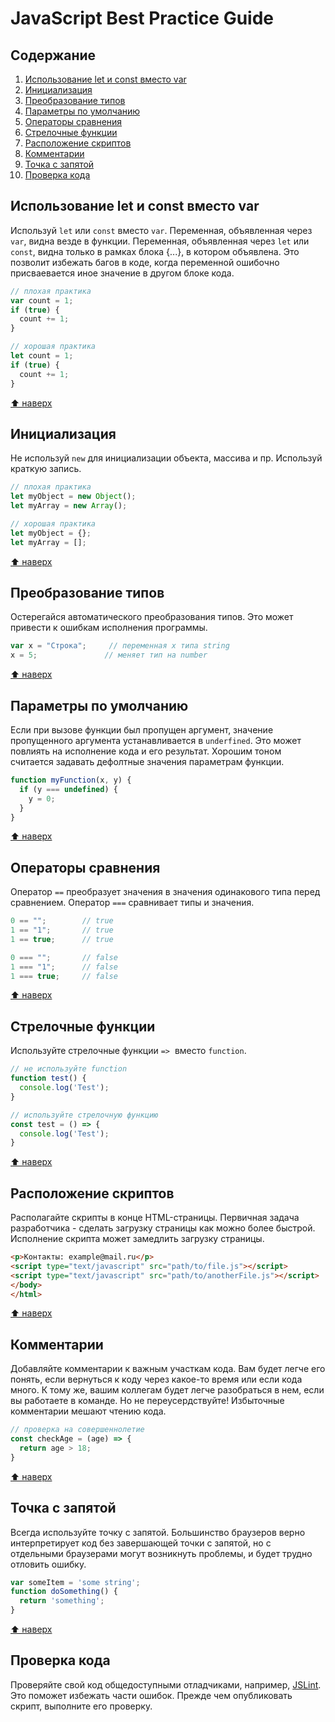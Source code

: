 # JavaScript Best Practice Guide

## Содержание

1. [Использование let и const вместо var](#Использование-let-и-const-вместо-var)
2. [Инициализация](#Инициализация)
3. [Преобразование типов](#Преобразование-типов)
4. [Параметры по умолчанию](#Параметры-по-умолчанию)
5. [Операторы сравнения](#Операторы-сравнения)
6. [Стрелочные функции](#Стрелочные-функции)
7. [Расположение скриптов](#Расположение-скриптов)
8. [Комментарии](#Комментарии)
9. [Точка с запятой](#Точка-с-запятой)
10. [Проверка кода](#Проверка-кода)

## Использование let и const вместо var

Используй `let` или `const` вместо `var`. Переменная, объявленная через `var`, видна везде в функции. Переменная, объявленная через `let` или `const`, видна только в рамках блока {...}, в котором объявлена. Это позволит избежать багов в коде, когда переменной ошибочно присваевается иное значение в другом блоке кода.

```js
// плохая практика
var count = 1;
if (true) {
  count += 1;
}

// хорошая практика
let count = 1;
if (true) {
  count += 1;
}
```
[⬆ наверх](#Содержание)

## Инициализация

Не используй `new` для инициализации объекта, массива и пр. Используй краткую запись.

``` js
// плохая практика
let myObject = new Object();
let myArray = new Array();

// хорошая практика
let myObject = {};
let myArray = [];
```
[⬆ наверх](#Содержание)

## Преобразование типов

Остерегайся автоматического преобразования типов. Это может привести к ошибкам исполнения программы.

```js
var x = "Строка";     // переменная x типа string
x = 5;               // меняет тип на number
```
[⬆ наверх](#Содержание)

## Параметры по умолчанию

Если при вызове функции был пропущен аргумент, значение пропущенного аргумента устанавливается в `underfined`. Это может повлиять на исполнение кода и его результат. Хорошим тоном считается задавать дефолтные значения параметрам функции.

```js
function myFunction(x, y) {
  if (y === undefined) {
    y = 0;
  }
}
```
[⬆ наверх](#Содержание)

## Операторы сравнения

Оператор `==` преобразует значения в значения одинакового типа перед сравнением.
Оператор `===` сравнивает типы и значения.

```js
0 == "";        // true
1 == "1";       // true
1 == true;      // true

0 === "";       // false
1 === "1";      // false
1 === true;     // false
```
[⬆ наверх](#Содержание)

## Стрелочные функции

Используйте стрелочные функции `=>`  вместо `function`.

```js
// не используйте function
function test() {
  console.log('Test');
}

// используйте стрелочную функцию
const test = () => {
  console.log('Test');
}
```
[⬆ наверх](#Содержание)

## Расположение скриптов

Располагайте скрипты в конце HTML-страницы. Первичная задача разработчика - сделать загрузку страницы как можно более быстрой. Исполнение скрипта может замедлить загрузку страницы.

```html
<p>Контакты: example@mail.ru</p>
<script type="text/javascript" src="path/to/file.js"></script>
<script type="text/javascript" src="path/to/anotherFile.js"></script>
</body>
</html>
```
[⬆ наверх](#Содержание)

## Комментарии

Добавляйте комментарии к важным участкам кода. Вам будет легче его понять, если вернуться к коду через какое-то время или если кода много. К тому же, вашим коллегам будет легче разобраться в нем, если вы работаете в команде. Но не переусердствуйте! Избыточные комментарии мешают чтению кода.

```js
// проверка на совершеннолетие
const checkAge = (age) => {
  return age > 18;
}
```
[⬆ наверх](#Содержание)

## Точка с запятой

Всегда используйте точку с запятой. Большинство браузеров верно интерпретирует код без завершающей точки с запятой, но с отдельными браузерами могут возникнуть проблемы, и будет трудно отловить ошибку.

```js
var someItem = 'some string';
function doSomething() {
  return 'something';
}
```
[⬆ наверх](#Содержание)

## Проверка кода

Проверяйте свой код общедоступными отладчиками, например, [JSLint](https://www.jslint.com/). Это поможет избежать части ошибок. Прежде чем опубликовать скрипт, выполните его проверку.
